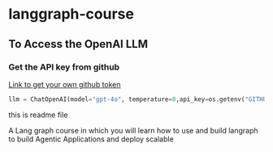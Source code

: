 # langgraph-course

## To Access the OpenAI LLM 

### Get the API key from github

[Link to get your own github token](https://docs.github.com/en/authentication/keeping-your-account-and-data-secure/managing-your-personal-access-tokens)

```python
llm = ChatOpenAI(model="gpt-4o", temperature=0,api_key=os.getenv("GITHUB_TOKEN"),base_url="https://models.inference.ai.azure.com")
```


this is readme file


A Lang graph course in which you will learn how to use and build langraph to build Agentic Applications and deploy scalable
